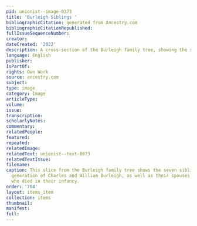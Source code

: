 ```yaml
---
pid: unionist--image-0373
title: 'Burleigh Siblings '
bibliographicCitation: generated from Ancestry.com
bibliographicCitationRepublished: 
fullIssueSequenceNumber: 
creator: 
dateCreated: '2022'
description: A cross-section of the Burleigh family tree, showing the seven siblings
language: English
publisher: 
IsPartOf: 
rights: Own Work
source: ancestry.com
subject: 
type: image
category: Image
articleType: 
volume: 
issue: 
transcription: 
scholarlyNotes: 
commentary: 
relatedPeople: 
featured: 
repeated: 
relatedImage: 
relatedText: unionist--text-0073
relatedTextIssue: 
filename: 
caption: This slice from the Burleigh family tree shows the seven siblings in the
  generation of Charles and William Burleigh, as well as their spouses and the siblings
  who died in their infancy.
order: '784'
layout: items_item
collection: items
thumbnail: 
manifest: 
full: 
---
```

